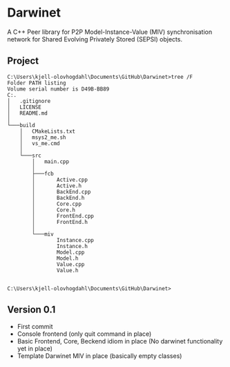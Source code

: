 ﻿# Darwinet
A C++ Peer library for P2P Model-Instance-Value (MIV) synchronisation network for Shared Evolving Privately Stored (SEPSI) objects.

## Project

```
C:\Users\kjell-olovhogdahl\Documents\GitHub\Darwinet>tree /F
Folder PATH listing
Volume serial number is D49B-BB89
C:.
│   .gitignore
│   LICENSE
│   README.md
│
└───build
    │   CMakeLists.txt
    │   msys2_me.sh
    │   vs_me.cmd
    │
    └───src
        │   main.cpp
        │
        ├───fcb
        │       Active.cpp
        │       Active.h
        │       BackEnd.cpp
        │       BackEnd.h
        │       Core.cpp
        │       Core.h
        │       FrontEnd.cpp
        │       FrontEnd.h
        │
        └───miv
                Instance.cpp
                Instance.h
                Model.cpp
                Model.h
                Value.cpp
                Value.h


C:\Users\kjell-olovhogdahl\Documents\GitHub\Darwinet>
```
## Version 0.1

* First commit
* Console frontend (only quit command in place)
* Basic Frontend, Core, Beckend idiom in place (No darwinet functionality yet in place)
* Template Darwinet MIV in place (basically empty classes)

